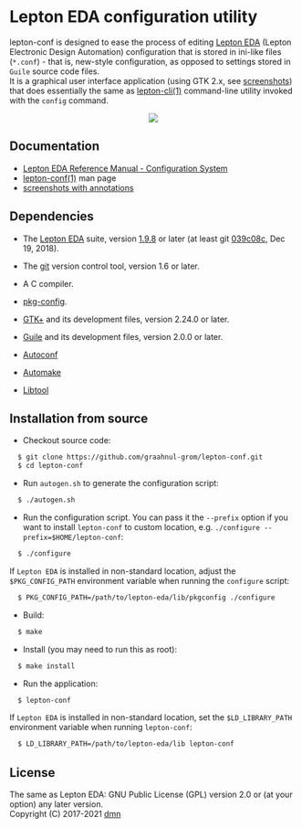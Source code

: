 Lepton EDA configuration utility
================================

lepton-conf is designed to ease the process of editing
[Lepton EDA](https://github.com/lepton-eda/lepton-eda)
(Lepton Electronic Design Automation)
configuration that is stored in ini-like files (`*.conf`) - that is,
new-style configuration, as opposed to settings stored in `Guile`
source code files.
<br />
It is a graphical user interface application (using GTK 2.x, see
[screenshots](https://graahnul-grom.github.io/lepton-conf#ss))
that does essentially the same as
[lepton-cli(1)](https://lepton-eda.github.io/man/lepton-cli.html)
command-line utility invoked with the `config` command.
<br />

<p align="center">
<a href="https://graahnul-grom.github.io/lepton-conf/lepton-conf-main-window.png">
  <img src="https://graahnul-grom.github.io/lepton-conf/lepton-conf-main-window.png" />
</a>
</p>

Documentation
------------
- [Lepton EDA Reference Manual - Configuration System](https://lepton-eda.github.io/lepton-manual.html/Configuration.html)
- [lepton-conf(1)](https://graahnul-grom.github.io/lepton-conf/lepton-conf.html)
man page
- [screenshots with annotations](https://graahnul-grom.github.io/lepton-conf#ss)

Dependencies
------------

- The [Lepton EDA](https://github.com/lepton-eda/lepton-eda) suite, version
[1.9.8](https://github.com/lepton-eda/lepton-eda/releases/tag/1.9.8-20190928)
or later (at least git
[039c08c](https://github.com/lepton-eda/lepton-eda/commit/039c08c6fd106a8402cc690206eeae3ac4d1a7e7),
Dec 19, 2018).

- The [git](http://git-scm.com) version control tool, version 1.6 or later.

- A C compiler.

- [pkg-config](http://pkgconfig.freedesktop.org).

- [GTK+](http://www.gtk.org) and its development files, version 2.24.0 or later.

- [Guile](http://www.gtk.org) and its development files, version 2.0.0 or later.

- [Autoconf](http://www.gnu.org/software/autoconf)

- [Automake](http://www.gnu.org/software/automake)

- [Libtool](http://www.gnu.org/software/libtool)

Installation from source
------------------------

* Checkout source code:

```sh
  $ git clone https://github.com/graahnul-grom/lepton-conf.git
  $ cd lepton-conf
```

* Run `autogen.sh` to generate the configuration script:

```sh
  $ ./autogen.sh
```

* Run the configuration script. You can pass it the `--prefix` option
if you want to install `lepton-conf` to custom location, e.g.
`./configure --prefix=$HOME/lepton-conf`:

```sh
  $ ./configure
```

  If `Lepton EDA` is installed in non-standard location, adjust the `$PKG_CONFIG_PATH`
  environment variable when running the `configure` script:

```sh
  $ PKG_CONFIG_PATH=/path/to/lepton-eda/lib/pkgconfig ./configure
```

* Build:

```sh
  $ make
```

* Install (you may need to run this as root):

```sh
  $ make install
```

* Run the application:

```sh
  $ lepton-conf
```

  If `Lepton EDA` is installed in non-standard location, set the
  `$LD_LIBRARY_PATH` environment variable when running `lepton-conf`:

```sh
  $ LD_LIBRARY_PATH=/path/to/lepton-eda/lib lepton-conf
```

License
-------
The same as Lepton EDA: GNU Public License (GPL) version 2.0
or (at your option) any later version.
<br />
Copyright (C) 2017-2021 [dmn](https://github.com/graahnul-grom)

